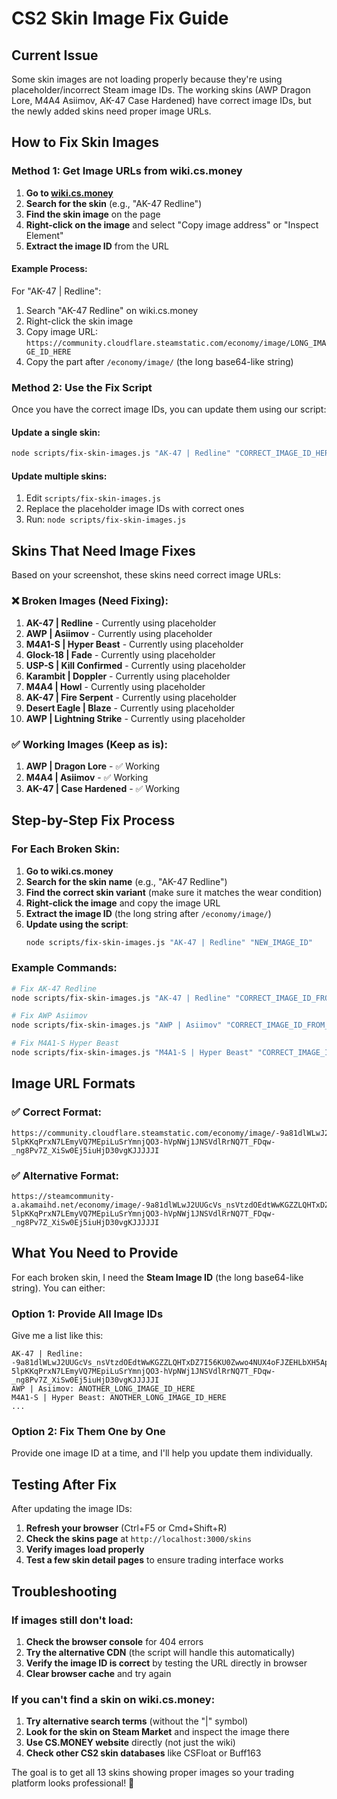 # CS2 Skin Image Fix Guide

## Current Issue
Some skin images are not loading properly because they're using placeholder/incorrect Steam image IDs. The working skins (AWP Dragon Lore, M4A4 Asiimov, AK-47 Case Hardened) have correct image IDs, but the newly added skins need proper image URLs.

## How to Fix Skin Images

### Method 1: Get Image URLs from wiki.cs.money

1. **Go to [wiki.cs.money](https://wiki.cs.money)**
2. **Search for the skin** (e.g., "AK-47 Redline")
3. **Find the skin image** on the page
4. **Right-click on the image** and select "Copy image address" or "Inspect Element"
5. **Extract the image ID** from the URL

#### Example Process:
For "AK-47 | Redline":
1. Search "AK-47 Redline" on wiki.cs.money
2. Right-click the skin image
3. Copy image URL: `https://community.cloudflare.steamstatic.com/economy/image/LONG_IMAGE_ID_HERE`
4. Copy the part after `/economy/image/` (the long base64-like string)

### Method 2: Use the Fix Script

Once you have the correct image IDs, you can update them using our script:

#### Update a single skin:
```bash
node scripts/fix-skin-images.js "AK-47 | Redline" "CORRECT_IMAGE_ID_HERE"
```

#### Update multiple skins:
1. Edit `scripts/fix-skin-images.js`
2. Replace the placeholder image IDs with correct ones
3. Run: `node scripts/fix-skin-images.js`

## Skins That Need Image Fixes

Based on your screenshot, these skins need correct image URLs:

### ❌ Broken Images (Need Fixing):
1. **AK-47 | Redline** - Currently using placeholder
2. **AWP | Asiimov** - Currently using placeholder  
3. **M4A1-S | Hyper Beast** - Currently using placeholder
4. **Glock-18 | Fade** - Currently using placeholder
5. **USP-S | Kill Confirmed** - Currently using placeholder
6. **Karambit | Doppler** - Currently using placeholder
7. **M4A4 | Howl** - Currently using placeholder
8. **AK-47 | Fire Serpent** - Currently using placeholder
9. **Desert Eagle | Blaze** - Currently using placeholder
10. **AWP | Lightning Strike** - Currently using placeholder

### ✅ Working Images (Keep as is):
1. **AWP | Dragon Lore** - ✅ Working
2. **M4A4 | Asiimov** - ✅ Working  
3. **AK-47 | Case Hardened** - ✅ Working

## Step-by-Step Fix Process

### For Each Broken Skin:

1. **Go to wiki.cs.money**
2. **Search for the skin name** (e.g., "AK-47 Redline")
3. **Find the correct skin variant** (make sure it matches the wear condition)
4. **Right-click the image** and copy the image URL
5. **Extract the image ID** (the long string after `/economy/image/`)
6. **Update using the script**:
   ```bash
   node scripts/fix-skin-images.js "AK-47 | Redline" "NEW_IMAGE_ID"
   ```

### Example Commands:

```bash
# Fix AK-47 Redline
node scripts/fix-skin-images.js "AK-47 | Redline" "CORRECT_IMAGE_ID_FROM_WIKI"

# Fix AWP Asiimov  
node scripts/fix-skin-images.js "AWP | Asiimov" "CORRECT_IMAGE_ID_FROM_WIKI"

# Fix M4A1-S Hyper Beast
node scripts/fix-skin-images.js "M4A1-S | Hyper Beast" "CORRECT_IMAGE_ID_FROM_WIKI"
```

## Image URL Formats

### ✅ Correct Format:
```
https://community.cloudflare.steamstatic.com/economy/image/-9a81dlWLwJ2UUGcVs_nsVtzdOEdtWwKGZZLQHTxDZ7I56KU0Zwwo4NUX4oFJZEHLbXH5ApeO4YmlhxYQknCRvCo04DEVlxkKgpot7HxfDhjxszJemkV09-5lpKKqPrxN7LEmyVQ7MEpiLuSrYmnjQO3-hVpNWj1JNSVdlRrNQ7T_FDqw-_ng8Pv7Z_XiSw0Ej5iuHjD30vgKJJJJJI
```

### ✅ Alternative Format:
```
https://steamcommunity-a.akamaihd.net/economy/image/-9a81dlWLwJ2UUGcVs_nsVtzdOEdtWwKGZZLQHTxDZ7I56KU0Zwwo4NUX4oFJZEHLbXH5ApeO4YmlhxYQknCRvCo04DEVlxkKgpot7HxfDhjxszJemkV09-5lpKKqPrxN7LEmyVQ7MEpiLuSrYmnjQO3-hVpNWj1JNSVdlRrNQ7T_FDqw-_ng8Pv7Z_XiSw0Ej5iuHjD30vgKJJJJJI
```

## What You Need to Provide

For each broken skin, I need the **Steam Image ID** (the long base64-like string). You can either:

### Option 1: Provide All Image IDs
Give me a list like this:
```
AK-47 | Redline: -9a81dlWLwJ2UUGcVs_nsVtzdOEdtWwKGZZLQHTxDZ7I56KU0Zwwo4NUX4oFJZEHLbXH5ApeO4YmlhxYQknCRvCo04DEVlxkKgpot7HxfDhjxszJemkV09-5lpKKqPrxN7LEmyVQ7MEpiLuSrYmnjQO3-hVpNWj1JNSVdlRrNQ7T_FDqw-_ng8Pv7Z_XiSw0Ej5iuHjD30vgKJJJJJI
AWP | Asiimov: ANOTHER_LONG_IMAGE_ID_HERE
M4A1-S | Hyper Beast: ANOTHER_LONG_IMAGE_ID_HERE
...
```

### Option 2: Fix Them One by One
Provide one image ID at a time, and I'll help you update them individually.

## Testing After Fix

After updating the image IDs:

1. **Refresh your browser** (Ctrl+F5 or Cmd+Shift+R)
2. **Check the skins page** at `http://localhost:3000/skins`
3. **Verify images load properly**
4. **Test a few skin detail pages** to ensure trading interface works

## Troubleshooting

### If images still don't load:
1. **Check the browser console** for 404 errors
2. **Try the alternative CDN** (the script will handle this automatically)
3. **Verify the image ID is correct** by testing the URL directly in browser
4. **Clear browser cache** and try again

### If you can't find a skin on wiki.cs.money:
1. **Try alternative search terms** (without the "|" symbol)
2. **Look for the skin on Steam Market** and inspect the image there
3. **Use CS.MONEY website** directly (not just the wiki)
4. **Check other CS2 skin databases** like CSFloat or Buff163

The goal is to get all 13 skins showing proper images so your trading platform looks professional! 🎯 